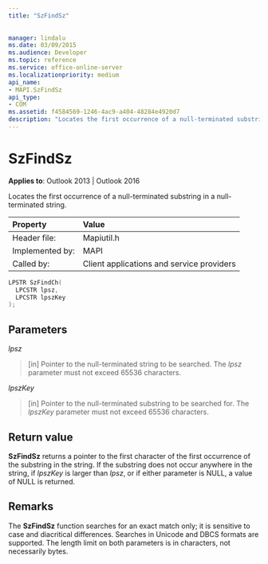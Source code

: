 ```yaml
---
title: "SzFindSz"
 
 
manager: lindalu
ms.date: 03/09/2015
ms.audience: Developer
ms.topic: reference
ms.service: office-online-server
ms.localizationpriority: medium
api_name:
- MAPI.SzFindSz
api_type:
- COM
ms.assetid: f4584569-1246-4ac9-a404-48284e4920d7
description: "Locates the first occurrence of a null-terminated substring in a null-terminated string. Searches in Unicode and DBCS formats are supported."
---
```


# SzFindSz

  
  
**Applies to**: Outlook 2013 | Outlook 2016 
  
Locates the first occurrence of a null-terminated substring in a null-terminated string. 
  
|Property |Value |
|:-----|:-----|
|Header file:  <br/> |Mapiutil.h  <br/> |
|Implemented by:  <br/> |MAPI  <br/> |
|Called by:  <br/> |Client applications and service providers  <br/> |
   
```cpp
LPSTR SzFindCh(
  LPCSTR lpsz,
  LPCSTR lpszKey
);
```

## Parameters

 _lpsz_
  
> [in] Pointer to the null-terminated string to be searched. The  _lpsz_ parameter must not exceed 65536 characters. 
    
 _lpszKey_
  
> [in] Pointer to the null-terminated substring to be searched for. The  _lpszKey_ parameter must not exceed 65536 characters. 
    
## Return value

 **SzFindSz** returns a pointer to the first character of the first occurrence of the substring in the string. If the substring does not occur anywhere in the string, if  _lpszKey_ is larger than  _lpsz_, or if either parameter is NULL, a value of NULL is returned. 
  
## Remarks

The **SzFindSz** function searches for an exact match only; it is sensitive to case and diacritical differences. Searches in Unicode and DBCS formats are supported. The length limit on both parameters is in characters, not necessarily bytes. 
  


